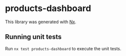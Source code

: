 # products-dashboard

This library was generated with [Nx](https://nx.dev).

## Running unit tests

Run `nx test products-dashboard` to execute the unit tests.
